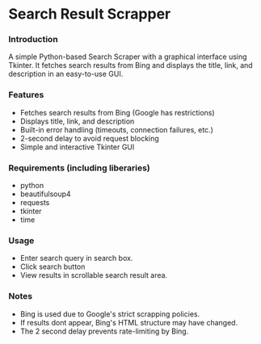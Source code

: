 # Search Result Scrapper
### Introduction
A simple Python-based Search Scraper with a graphical interface using Tkinter. It fetches search results from Bing and displays the title, link, and description in an easy-to-use GUI.

### Features
- Fetches search results from Bing (Google has restrictions)
- Displays title, link, and description
- Built-in error handling (timeouts, connection failures, etc.)
- 2-second delay to avoid request blocking
- Simple and interactive Tkinter GUI

### Requirements (including liberaries)
- python
- beautifulsoup4
- requests
- tkinter
- time

### Usage
- Enter search query in search box.
- Click search button
- View results in scrollable search result area.

### Notes
- Bing is used due to Google's strict scrapping policies.
- If results dont appear, Bing's HTML structure may have changed.
- The 2 second delay prevents rate-limiting by Bing.

